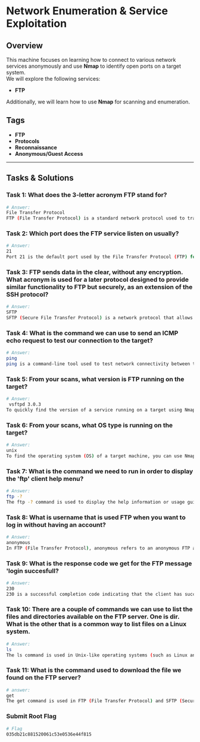 # Network Enumeration & Service Exploitation  

## Overview  
This machine focuses on learning how to connect to various network services anonymously and use **Nmap** to identify open ports on a target system.  
We will explore the following services:  

- **FTP**  

Additionally, we will learn how to use **Nmap** for scanning and enumeration.  

## Tags

- **FTP**
- **Protocols**
- **Reconnaissance**
- **Anonymous/Guest Access**

---

## Tasks & Solutions  

### Task 1: What does the 3-letter acronym FTP stand for?
```sh
# Answer:
File Transfer Protocol
FTP (File Transfer Protocol) is a standard network protocol used to transfer files between a client and a server over a TCP/IP network. It allows users to upload, download, delete, and manage files remotely on a server. FTP operates over two separate channels: a command channel and a data channel.
```
### Task 2: Which port does the FTP service listen on usually?
```sh
# Answer:
21
Port 21 is the default port used by the File Transfer Protocol (FTP) for the command/control channel. This is where FTP clients and FTP servers communicate to establish the session, exchange commands, and set up file transfer parameters.
```
### Task 3: FTP sends data in the clear, without any encryption. What acronym is used for a later protocol designed to provide similar functionality to FTP but securely, as an extension of the SSH protocol? 
```sh
# Answer:
SFTP
SFTP (Secure File Transfer Protocol) is a network protocol that allows for secure file transfer between a client and a server. It is based on SSH (Secure Shell), which is widely used for encrypted remote communication. SFTP ensures that both the commands and file data are transmitted securely over the network.
```

###  Task 4: What is the command we can use to send an ICMP echo request to test our connection to the target?
```sh
# Answer:
ping
ping is a command-line tool used to test network connectivity between two devices by sending ICMP (Internet Control Message Protocol) echo requests. It checks if a host is reachable and measures the response time.
```

### Task 5: From your scans, what version is FTP running on the target? 
```sh
# Answer:
 vsftpd 3.0.3
To quickly find the version of a service running on a target using Nmap, you can use the -sV option, which enables version detection.
```

### Task 6: From your scans, what OS type is running on the target? 
```sh
# Answer:
unix
To find the operating system (OS) of a target machine, you can use Nmap with the -O option, which performs OS detection.
```
### Task 7: What is the command we need to run in order to display the 'ftp' client help menu? 
```sh
# Answer:
ftp -?
The ftp -? command is used to display the help information or usage guide for the FTP client on many systems. When you run this command in a terminal or command prompt, it shows a list of available options, commands, and how to use the FTP program.
```

### Task 8: What is username that is used FTP when you want to log in without having an account?
```sh
# Answer:
anonymous
In FTP (File Transfer Protocol), anonymous refers to an anonymous FTP account that allows users to access files on a server without requiring them to provide a username or password.
```

### Task 9: What is the response code we get for the FTP message 'login succesfull?
```sh
# Answer:
230
230 is a successful completion code indicating that the client has successfully logged into the FTP server.
```

### Task 10:  There are a couple of commands we can use to list the files and directories available on the FTP server. One is dir. What is the other that is a common way to list files on a Linux system. 
```sh
# Answer:
ls
The ls command is used in Unix-like operating systems (such as Linux and macOS) to list directory contents. It is one of the most commonly used commands for interacting with the filesystem, providing information about files and directories within the current working directory or a specified directory.
```
### Task 11: What is the command used to download the file we found on the FTP server?
```sh
# answer:
get
The get command is used in FTP (File Transfer Protocol) and SFTP (Secure FTP) to download files from a remote server to your local machine. It is one of the most common commands for retrieving files from a server during an FTP or SFTP session.
```

### Submit Root Flag
```sh
# Flag
035db21c881520061c53e0536e44f815
